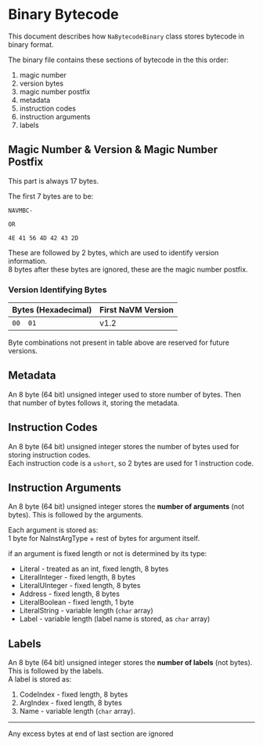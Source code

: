 # Binary Bytecode
This document describes how `NaBytecodeBinary` class stores bytecode in binary format.

The binary file contains these sections of bytecode in the this order:

1. magic number
2. version bytes
3. magic number postfix
4. metadata
5. instruction codes
6. instruction arguments
7. labels

## Magic Number & Version & Magic Number Postfix
This part is always 17 bytes.  

The first 7 bytes are to be:
```
NAVMBC-

OR

4E 41 56 4D 42 43 2D
```
These are followed by 2 bytes, which are used to identify version information.  
8 bytes after these bytes are ignored, these are the magic number postfix.

### Version Identifying Bytes

|	Bytes (Hexadecimal)	|	First NaVM Version	|
| --------------------- | --------------------- |
| 		`00  01`		| 		v1.2			|

Byte combinations not present in table above are reserved for future versions.

## Metadata
An 8 byte (64 bit) unsigned integer used to store number of bytes. Then that number of bytes follows it, storing the metadata.

## Instruction Codes
An 8 byte (64 bit) unsigned integer stores the number of bytes used for storing instruction codes.  
Each instruction code is a `ushort`, so 2 bytes are used for 1 instruction code.

## Instruction Arguments
An 8 byte (64 bit) unsigned integer stores the **number of arguments** (not bytes). This is followed by the arguments.  

Each argument is stored as:  
1 byte for NaInstArgType + rest of bytes for argument itself.  

if an argument is fixed length or not is determined by its type:  

* Literal - treated as an int, fixed length, 8 bytes
* LiteralInteger - fixed length, 8 bytes
* LiteralUInteger - fixed length, 8 bytes
* Address - fixed length, 8 bytes
* LiteralBoolean - fixed length, 1 byte
* LiteralString - variable length (`char` array)
* Label - variable length (label name is stored, as `char` array)

## Labels
An 8 byte (64 bit) unsigned integer stores the **number of labels** (not bytes). This is followed by the labels.  
A label is stored as:  

1. CodeIndex - fixed length, 8 bytes
2. ArgIndex - fixed length, 8 bytes
3. Name - variable length (`char` array).

---

Any excess bytes at end of last section are ignored